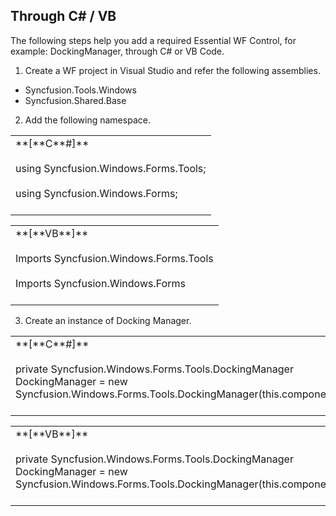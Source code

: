 ## Through C# / VB

The following steps help you add a required Essential WF Control, for example: DockingManager, through C# or VB Code.

1. Create a WF project in Visual Studio and refer the following assemblies.

 * Syncfusion.Tools.Windows
 * Syncfusion.Shared.Base

2. Add the following namespace.

<table>
<tr>
<td>
**[**C**#]**<br/><br/>using Syncfusion.Windows.Forms.Tools;<br/><br/>using Syncfusion.Windows.Forms;<br/><br/></td></tr>
</table>


<table>
<tr>
<td>
**[**VB**]**<br/><br/>Imports Syncfusion.Windows.Forms.Tools<br/><br/>Imports Syncfusion.Windows.Forms<br/><br/></td></tr>
</table>

3. Create an instance of Docking Manager.

<table>
<tr>
<td>
**[**C**#]**<br/><br/>private Syncfusion.Windows.Forms.Tools.DockingManager DockingManager = new Syncfusion.Windows.Forms.Tools.DockingManager(this.components);<br/><br/></td></tr>
</table>


<table>
<tr>
<td>
**[**VB**]**<br/><br/>private Syncfusion.Windows.Forms.Tools.DockingManager DockingManager = new Syncfusion.Windows.Forms.Tools.DockingManager(this.components)<br/><br/></td></tr>
</table>


